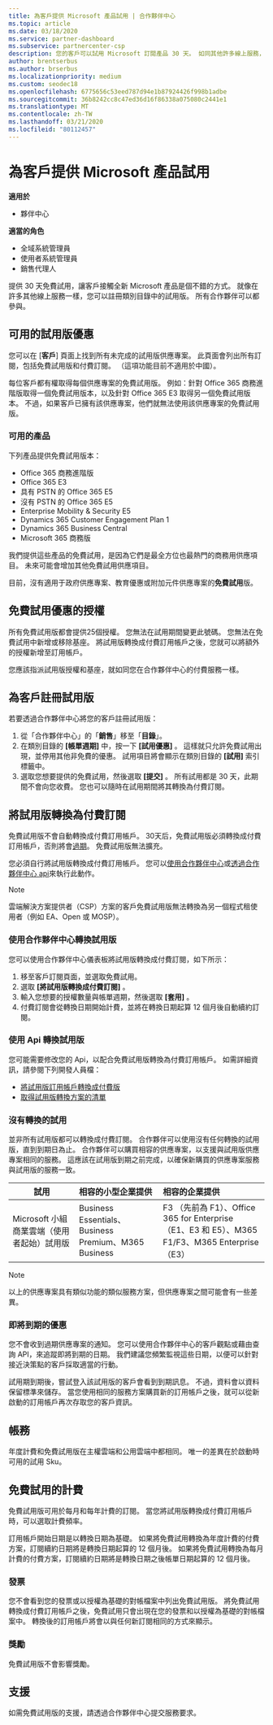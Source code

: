 ```yaml
---
title: 為客戶提供 Microsoft 產品試用 | 合作夥伴中心
ms.topic: article
ms.date: 03/18/2020
ms.service: partner-dashboard
ms.subservice: partnercenter-csp
description: 您的客戶可以試用 Microsoft 訂閱產品 30 天。 如同其他許多線上服務，在目錄中註冊這些試用版。
author: brentserbus
ms.author: brserbus
ms.localizationpriority: medium
ms.custom: seodec18
ms.openlocfilehash: 6775656c53eed787d94e1b87924426f998b1adbe
ms.sourcegitcommit: 36b8242cc8c47ed36d16f86338a075080c2441e1
ms.translationtype: MT
ms.contentlocale: zh-TW
ms.lasthandoff: 03/21/2020
ms.locfileid: "80112457"
---
```

# <a name="offer-your-customers-trials-of-microsoft-products"></a>為客戶提供 Microsoft 產品試用

**適用於**

- 夥伴中心

**適當的角色**
-   全域系統管理員 
-   使用者系統管理員
-   銷售代理人

提供 30 天免費試用，讓客戶接觸全新 Microsoft 產品是個不錯的方式。 就像在許多其他線上服務一樣，您可以註冊類別目錄中的試用版。 所有合作夥伴可以都參與。

## <a name="available-trial-offers"></a>可用的試用版優惠

您可以在 [**客戶**] 頁面上找到所有未完成的試用版供應專案。 此頁面會列出所有訂閱，包括免費試用版和付費訂閱。 （這項功能目前不適用於中國）。

每位客戶都有權取得每個供應專案的免費試用版。 例如：針對 Office 365 商務進階版取得一個免費試用版本，以及針對 Office 365 E3 取得另一個免費試用版本。 不過，如果客戶已擁有該供應專案，他們就無法使用該供應專案的免費試用版。

### <a name="available-products"></a>可用的產品

下列產品提供免費試用版本：

- Office 365 商務進階版
- Office 365 E3
- 具有 PSTN 的 Office 365 E5
- 沒有 PSTN 的 Office 365 E5
- Enterprise Mobility & Security E5
- Dynamics 365 Customer Engagement Plan 1
- Dynamics 365 Business Central
- Microsoft 365 商務版

我們提供這些產品的免費試用，是因為它們是最全方位也最熱門的商務用供應項目。 未來可能會增加其他免費試用供應項目。

目前，沒有適用于政府供應專案、教育優惠或附加元件供應專案的**免費試用**版。

## <a name="licenses-for-free-trial-offers"></a>免費試用優惠的授權

所有免費試用版都會提供25個授權。 您無法在試用期間變更此號碼。 您無法在免費試用中新增或移除基座。 將試用版轉換成付費訂用帳戶之後，您就可以將額外的授權新增至訂用帳戶。

您應該指派試用版授權和基座，就如同您在合作夥伴中心的付費服務一樣。

## <a name="sign-customers-up-for-trials"></a>為客戶註冊試用版

若要透過合作夥伴中心將您的客戶註冊試用版：

1. 從「合作夥伴中心」的「**銷售**」移至「**目錄**」。 
2. 在類別目錄的 **\[帳單週期\]** 中，按一下 **\[試用優惠\]** 。 這樣就只允許免費試用出現，並停用其他非免費的優惠。 試用項目將會顯示在類別目錄的 **\[試用\]** 索引標籤中。
3. 選取您想要提供的免費試用，然後選取 **\[提交\]** 。 所有試用都是 30 天，此期間不會向您收費。 您也可以隨時在試用期間將其轉換為付費訂閱。

## <a name="converting-trials-to-paid-subscriptions"></a>將試用版轉換為付費訂閱

免費試用版不會自動轉換成付費訂用帳戶。 30天后，免費試用版必須轉換成付費訂用帳戶，否則將會[過期](#expiring-offers)。 免費試用版無法擴充。

您必須自行將試用版轉換成付費訂用帳戶。 您可以[使用合作夥伴中心](#convert-trials-using-partner-center)或[透過合作夥伴中心 api](#convert-trials-using-apis)來執行此動作。

> [!NOTE]
> 雲端解決方案提供者（CSP）方案的客戶免費試用版無法轉換為另一個程式租使用者（例如 EA、Open 或 MOSP）。

### <a name="convert-trials-using-partner-center"></a>使用合作夥伴中心轉換試用版

您可以使用合作夥伴中心儀表板將試用版轉換成付費訂閱，如下所示：

1. 移至客戶訂閱頁面，並選取免費試用。
2. 選取 **\[將試用版轉換成付費訂閱\]** 。
3. 輸入您想要的授權數量與帳單週期，然後選取 **\[套用\]** 。
4. 付費訂閱會從轉換日期開始計費，並將在轉換日期起算 12 個月後自動續約訂閱。 

### <a name="convert-trials-using-apis"></a>使用 Api 轉換試用版

您可能需要修改您的 Api，以配合免費試用版轉換為付費訂用帳戶。 如需詳細資訊，請參閱下列開發人員檔：

- [將試用版訂用帳戶轉換成付費版](https://docs.microsoft.com/partner-center/develop/convert-a-trial-subscription-to-paid)
- [取得試用版轉換方案的清單](https://docs.microsoft.com/partner-center/develop/get-a-list-of-trial-conversion-offers)

### <a name="trials-without-conversions"></a>沒有轉換的試用

並非所有試用版都可以轉換成付費訂閱。 合作夥伴可以使用沒有任何轉換的試用版，直到到期日為止。 合作夥伴可以購買相容的供應專案，以支援與試用版供應專案相同的服務。  這應該在試用版到期之前完成，以確保新購買的供應專案服務與試用版的服務一致。 

|**試用**   |**相容的小型企業提供**   |**相容的企業提供**   |
|----------------------------|:---------------------------------|:------------------------------------------|
|Microsoft 小組商業雲端（使用者起始）試用版   |Business Essentials、Business Premium、M365 Business   | F3 （先前為 F1）、Office 365 for Enterprise （E1、E3 和 E5）、M365 F1/F3、M365 Enterprise （E3）   |

>[!Note] 
>以上的供應專案具有類似功能的類似服務方案，但供應專案之間可能會有一些差異。 

### <a name="expiring-offers"></a>即將到期的優惠

您不會收到過期供應專案的通知。 您可以使用合作夥伴中心的客戶觀點或藉由查詢 API，來追蹤即將到期的日期。 我們建議您頻繁監視這些日期，以便可以針對接近決策點的客戶採取適當的行動。

試用期到期後，嘗試登入該試用版的客戶會看到到期訊息。 不過，資料會以資料保留標準來儲存。 當您使用相同的服務方案購買新的訂用帳戶之後，就可以從新啟動的訂用帳戶再次存取您的客戶資訊。

## <a name="billing"></a>帳務

年度計費和免費試用版在主權雲端和公用雲端中都相同。 唯一的差異在於啟動時可用的試用 Sku。

## <a name="billing-for-free-trials"></a>免費試用的計費

免費試用版可用於每月和每年計費的訂閱。 當您將試用版轉換成付費訂用帳戶時，可以選取計費頻率。

訂用帳戶開始日期是以轉換日期為基礎。 如果將免費試用轉換為年度計費的付費方案，訂閱續約日期將是轉換日期起算的 12 個月後。 如果將免費試用轉換為每月計費的付費方案，訂閱續約日期將是轉換日期之後帳單日期起算的 12 個月後。

### <a name="invoices"></a>發票

您不會看到您的發票或以授權為基礎的對帳檔案中列出免費試用版。 將免費試用轉換成付費訂用帳戶之後，免費試用只會出現在您的發票和以授權為基礎的對帳檔案中。 轉換後的訂用帳戶將會以與任何新訂閱相同的方式來顯示。

### <a name="incentives"></a>獎勵

免費試用版不會影響獎勵。

## <a name="support"></a>支援

如需免費試用版的支援，請透過合作夥伴中心提交服務要求。

